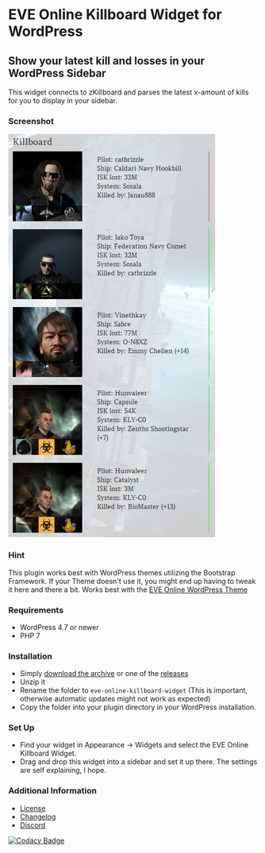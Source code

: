 # EVE Online Killboard Widget for WordPress

## Show your latest kill and losses in your WordPress Sidebar

This widget connects to zKillboard and parses the latest x-amount of kills for you to display in your sidebar.

### Screenshot
![](images/widget.jpg)

### Hint
This plugin works best with WordPress themes utilizing the Bootstrap Framework. If your Theme doesn't use it, you might end up having to tweak it here and there a bit.
Works best with the [EVE Online WordPress Theme](https://github.com/ppfeufer/eve-online-wordpress-theme)

### Requirements
- WordPress 4.7 or newer
- PHP 7

### Installation
- Simply [download the archive](https://github.com/ppfeufer/eve-online-killboard-widget/archive/master.zip) or one of the [releases](https://github.com/ppfeufer/eve-online-killboard-widget/releases)
- Unzip it
- Rename the folder to `eve-online-killboard-widget` (This is important, otherwise automatic updates might not work as expected)
- Copy the folder into your plugin directory in your WordPress installation.

### Set Up
- Find your widget in Appearance -> Widgets and select the EVE Online Killboard Widget.
- Drag and drop this widget into a sidebar and set it up there. The settings are self explaining, I hope.

### Additional Information
- [License](LICENSE)
- [Changelog](CHANGELOG.md)
- [Discord](https://discord.gg/YymuCZa)

[![Codacy Badge](https://api.codacy.com/project/badge/Grade/09f9a24507f1428cb4f92902d8af332c)](https://www.codacy.com/app/ppfeufer/eve-online-killboard-widget?utm_source=github.com&amp;utm_medium=referral&amp;utm_content=ppfeufer/eve-online-killboard-widget&amp;utm_campaign=Badge_Grade)
